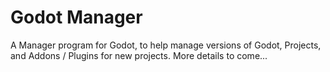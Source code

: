 # Godot Manager

A Manager program for Godot, to help manage versions of Godot, Projects, and Addons / Plugins for new projects.  More details to come...